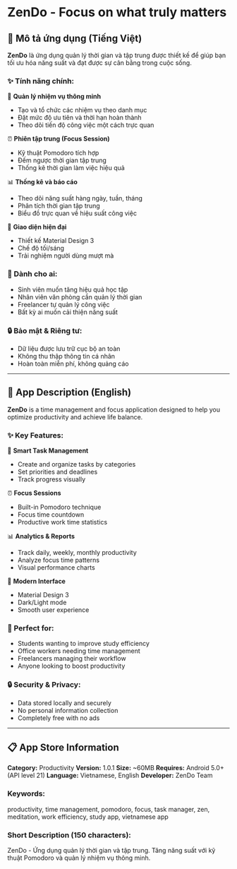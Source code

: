 # ZenDo - Focus on what truly matters

## 📱 Mô tả ứng dụng (Tiếng Việt)

**ZenDo** là ứng dụng quản lý thời gian và tập trung được thiết kế để giúp bạn tối ưu hóa năng suất và đạt được sự cân bằng trong cuộc sống.

### ✨ Tính năng chính:

🎯 **Quản lý nhiệm vụ thông minh**
- Tạo và tổ chức các nhiệm vụ theo danh mục
- Đặt mức độ ưu tiên và thời hạn hoàn thành
- Theo dõi tiến độ công việc một cách trực quan

⏰ **Phiên tập trung (Focus Session)**
- Kỹ thuật Pomodoro tích hợp
- Đếm ngược thời gian tập trung
- Thống kê thời gian làm việc hiệu quả

📊 **Thống kê và báo cáo**
- Theo dõi năng suất hàng ngày, tuần, tháng
- Phân tích thời gian tập trung
- Biểu đồ trực quan về hiệu suất công việc

🎨 **Giao diện hiện đại**
- Thiết kế Material Design 3
- Chế độ tối/sáng
- Trải nghiệm người dùng mượt mà

### 🎯 Dành cho ai:
- Sinh viên muốn tăng hiệu quả học tập
- Nhân viên văn phòng cần quản lý thời gian
- Freelancer tự quản lý công việc
- Bất kỳ ai muốn cải thiện năng suất

### 🔒 Bảo mật & Riêng tư:
- Dữ liệu được lưu trữ cục bộ an toàn
- Không thu thập thông tin cá nhân
- Hoàn toàn miễn phí, không quảng cáo

---

## 📱 App Description (English)

**ZenDo** is a time management and focus application designed to help you optimize productivity and achieve life balance.

### ✨ Key Features:

🎯 **Smart Task Management**
- Create and organize tasks by categories
- Set priorities and deadlines
- Track progress visually

⏰ **Focus Sessions**
- Built-in Pomodoro technique
- Focus time countdown
- Productive work time statistics

📊 **Analytics & Reports**
- Track daily, weekly, monthly productivity
- Analyze focus time patterns
- Visual performance charts

🎨 **Modern Interface**
- Material Design 3
- Dark/Light mode
- Smooth user experience

### 🎯 Perfect for:
- Students wanting to improve study efficiency
- Office workers needing time management
- Freelancers managing their workflow
- Anyone looking to boost productivity

### 🔒 Security & Privacy:
- Data stored locally and securely
- No personal information collection
- Completely free with no ads

---

## 📋 App Store Information

**Category:** Productivity
**Version:** 1.0.1
**Size:** ~60MB
**Requires:** Android 5.0+ (API level 21)
**Language:** Vietnamese, English
**Developer:** ZenDo Team

### Keywords:
productivity, time management, pomodoro, focus, task manager, zen, meditation, work efficiency, study app, vietnamese app

### Short Description (150 characters):
ZenDo - Ứng dụng quản lý thời gian và tập trung. Tăng năng suất với kỹ thuật Pomodoro và quản lý nhiệm vụ thông minh.